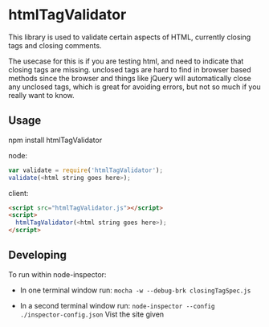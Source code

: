 # htmlTagValidator
This library is used to validate certain aspects of HTML, currently closing tags and closing comments.

The usecase for this is if you are testing html, and need to indicate that closing tags are missing.
unclosed tags are hard to find in browser based methods since the browser and things like jQuery
will automatically close any unclosed tags, which is great for avoiding errors, but not so much
if you really want to know.
## Usage
npm install htmlTagValidator

node:
```javascript
var validate = require('htmlTagValidator');
validate(<html string goes here>);
```

client:
```html
<script src="htmlTagValidator.js"></script>
<script>
  htmlTagValidator(<html string goes here>);
</script>
```

## Developing
To run within node-inspector:

* In one terminal window run: `mocha -w --debug-brk closingTagSpec.js`

* In a second terminal window run: `node-inspector --config ./inspector-config.json`
Vist the site given
